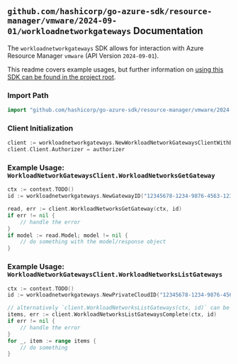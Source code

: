 
## `github.com/hashicorp/go-azure-sdk/resource-manager/vmware/2024-09-01/workloadnetworkgateways` Documentation

The `workloadnetworkgateways` SDK allows for interaction with Azure Resource Manager `vmware` (API Version `2024-09-01`).

This readme covers example usages, but further information on [using this SDK can be found in the project root](https://github.com/hashicorp/go-azure-sdk/tree/main/docs).

### Import Path

```go
import "github.com/hashicorp/go-azure-sdk/resource-manager/vmware/2024-09-01/workloadnetworkgateways"
```


### Client Initialization

```go
client := workloadnetworkgateways.NewWorkloadNetworkGatewaysClientWithBaseURI("https://management.azure.com")
client.Client.Authorizer = authorizer
```


### Example Usage: `WorkloadNetworkGatewaysClient.WorkloadNetworksGetGateway`

```go
ctx := context.TODO()
id := workloadnetworkgateways.NewGatewayID("12345678-1234-9876-4563-123456789012", "example-resource-group", "privateCloudName", "gatewayId")

read, err := client.WorkloadNetworksGetGateway(ctx, id)
if err != nil {
	// handle the error
}
if model := read.Model; model != nil {
	// do something with the model/response object
}
```


### Example Usage: `WorkloadNetworkGatewaysClient.WorkloadNetworksListGateways`

```go
ctx := context.TODO()
id := workloadnetworkgateways.NewPrivateCloudID("12345678-1234-9876-4563-123456789012", "example-resource-group", "privateCloudName")

// alternatively `client.WorkloadNetworksListGateways(ctx, id)` can be used to do batched pagination
items, err := client.WorkloadNetworksListGatewaysComplete(ctx, id)
if err != nil {
	// handle the error
}
for _, item := range items {
	// do something
}
```
